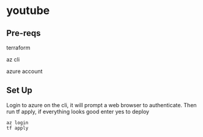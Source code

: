 # youtube
## Pre-reqs
terraform

az cli

azure account

## Set Up
Login to azure on the cli, it will prompt a web browser to authenticate. Then run tf apply, if everything looks good enter yes to deploy

```
az login
tf apply
```


